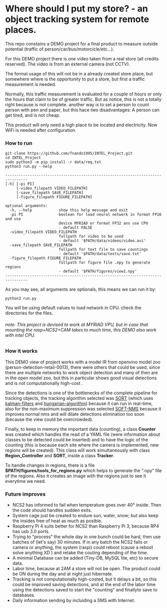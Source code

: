 # Where should I put my store? - an object tracking system for remote places.


This repo constains a DEMO project for a final product to measure outside potential (traffic 
of person/car/bus/motorcicle/etc...).

For this DEMO project there is one video taken from a real store (all credits reserved). The 
video is from an external camera (not CCTV). 

The formal usage of this will not be in a already created store place, but somewhere where
is the opportunity to put a store, but first a traffic measurement is needed.

Normally, this traffic measurement is evaluated for a couple of hours or only the hours that
claim to be of greater traffic. But as notice, this is not a totally right because is not complete.
another way is to set a person to count person with pen and paper, but this hace two disadvantages: 
A person can get tired, and is not cheap.

This product will only need a high place to be located and electricity. Now WiFi is needed after 
configuration. 



### How to run

~~~
git clone https://github.com/fnando1995/INTEL_Project.git
cd INTEL_Project
sudo python3 -m pip install -r data/req.txt
python3 run.py --help

--------------------------------------------------------------------------------
[-h] [-pi PI]
     [-video_filepath VIDEO_FILEPATH]
     [-save_filepath SAVE_FILEPATH]
     [-figure_filepath FIGURE_FILEPATH]

optional arguments:
  -h, --help            show this help message and exit
  -pi PI                boolean for load neural network in format FP16 and use
                        device MYRIAD or format FP32 ans use CPU
                        - default FALSE
  -video_filepath VIDEO_FILEPATH
                        fullpath for video to be used 
                        - default '$PATH/data/videos/video.avi'
  -save_filepath SAVE_FILEPATH
                        fullpath for text file to save countings    
                        - default '$PATH/data/texts/save.txt'
  -figure_filepath FIGURE_FILEPATH
                        fullpath for figure file .npy to generate regions 
                        - default '$PATH/figures/view1.npy'
--------------------------------------------------------------------------------
~~~

As you may see, all arguments are optionals, this means we can run it by:

~~~
python3 run.py
~~~

You will be using default values to load network in CPU. check the directories for the files.

###### note: This project is devised to work at MYRIAD VPU, but in case that mounting the rasp+NCS2+CAM takes to much time, this DEMO also work with intel CPU.


### How it works

This DEMO view of project works with a model IR from openvino model zoo 
(person-detection-retail-0013), there were others that could be used, since 
there are multiple networks to work object detection and many of then are in 
the open model zoo, but this in particular shows good visual detections and 
is not computationally high-cost .

Since the detections is one of the bottlenecks of the complete pipeline for tracking objects,
the tracking algorithm selected was [SORT](https://arxiv.org/pdf/1602.00763.pdf) (which uses
[kalman-filters](http://web.mit.edu/kirtley/kirtley/binlustuff/literature/control/Kalman%20filter.pdf) 
and [hungarian-algorithm](http://www.or.deis.unibo.it/staff_pages/martello/TechReportEgervary.pdf)) 
because it can run in real-time, also for the non-maximum suppression was selected 
[SOFT-NMS](https://arxiv.org/pdf/1704.04503.pdf) because it improves normal nms and will
dilate detections elimination too soon (because the view could be overcrowded).

Finally, to keep in memory the important data (counting), a class **Counter** was created which
handles the read of a YAML file (were information about classes to be detected could be inserted)
and to have the logic of the counting (this is because each site where the camera is implemented,
new regions will be created). This class will work simultaneously with class **Region_Controller** 
and **SORT**, inside a class **Tracker**.

To handle changes in regions, there is a file **$PATH/figures/tools_for_regions.py** which helps
to generate the ".npy" file of the regions. Also it creates an image with the regions just to see 
it everytime we need.

### Future improves

* NCS2 has informed to fail when temperature goes over 40° inside. Then the code should handles
sudden exits.
* System cage just be created to endure sun, water, snow; but also keep the insides free of heat
as much as posible.
* Raspberry Pi 4 suits better for NCS2 than Raspberry Pi 3, because RP4 has usb 3.0 ports.
* Trying to "process" the whole day in one bunch could be hard, then use batches of (let's say) 
30 minutes. If in any batch the NCS2 fails or camera or anything, the system (raspi) could reboot 
(cause a reboot solve anything XD ) and retake the couting depending of the time.
* A minimal Database can be added (Tiny-DB, MySQL lite, etc) to secure data.
* Labor time, because at 2AM a store will not be open. The product could be ON during the day 
and at night just hibernate.
* Tracking is not computationally high-costed, but it delays a bit, so this could be improved saving
detections, and at the end of the labor time using the detections saved to start the "counting" and 
finallyto save to databases.
* Daily information sending by incluiding a SMS with Internet.














